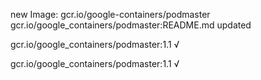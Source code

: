 new Image: gcr.io/google-containers/podmaster
gcr.io/google_containers/podmaster:README.md updated 

gcr.io/google_containers/podmaster:1.1 √

gcr.io/google_containers/podmaster:1.1 √

